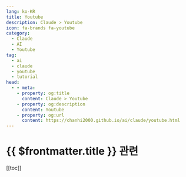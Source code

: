 ```yaml
---
lang: ko-KR
title: Youtube
description: Claude > Youtube
icon: fa-brands fa-youtube
category: 
  - Claude
  - AI
  - Youtube
tag: 
  - ai
  - claude
  - youtube
  - tutorial
head:
  - - meta:
    - property: og:title
      content: Claude > Youtube
    - property: og:description
      content: Youtube
    - property: og:url
      content: https://chanhi2000.github.io/ai/claude/youtube.html
---
```


# {{ $frontmatter.title }} 관련

[[toc]]

<MyYouTubeItems jsonName="yu-anthropic-ai" /><!-- Anthropic -->
<MyYouTubeItems jsonName="yu-ChrisCappetta" /><!-- Chris Cappetta -->
<MyYouTubeItems jsonName="yu-WesRoth" /><!-- Wes Roth -->
<MyYouTubeItems jsonName="yu-SkillLeapAI" /><!-- Skill Leap AI -->
<MyYouTubeItems jsonName="yu-TheEasyoung" /><!-- Minsuk Heo 허민석 -->
<MyYouTubeItems jsonName="yu-potato_ai" /><!-- 감자나라ai -->
<MyYouTubeItems jsonName="yu-AIJasonZ" /><!-- AI Jason -->
<MyYouTubeItems jsonName="yu-TheMorpheusTutorials" /><!-- The Morpheus Tutorials -->
<MyYouTubeItems jsonName="yu-elder_plinius" /><!-- Pliny the Prompter -->
<MyYouTubeItems jsonName="yu-TiffInTech" /><!-- Tiff In Tech -->
<MyYouTubeItems jsonName="yu-OSFirstTimer" /><!-- OSFirstTimer -->

<TagLinks />
